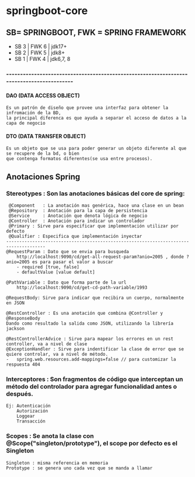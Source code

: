 # springboot-core

## SB= SPRINGBOOT, FWK = SPRING FRAMEWORK
- SB 3 | FWK 6 | jdk17+
- SB 2 | FWK 5 | jdk8+
- SB 1 | FWK 4 | jdk6,7, 8


### -----------------------------------------------------------------------------------------

#### DAO (DATA ACCESS OBJECT)
    Es un patrón de diseño que provee una interfaz para obtener la infromación de la BD, 
    la principal diferenca es que ayuda a separar el acceso de datos a la capa de negocio

#### DTO (DATA TRANSFER OBJECT)
    Es un objeto que se usa para poder generar un objeto diferente al que se recupere de la bd, o bien
    que contenga formatos diferentes(se usa entre procesos).


## Anotaciones Spring


### Stereotypes : Son las anotaciones básicas del core de spring:
     @Component   : La anotación mas genérica, hace una clase en un bean
     @Repository  : Anotación para la capa de persistencia
     @Service     : Anotación que denota lógica de negocio
     @Controller  : Anotación para indicar un controlador
     @Primary : Sirve para especificar que implementación utilizar por defecto
     @Qualifier : Especifica que implementación inyectar
    -------------------------------------------------------------------------------------
    @RequestParam : Dato que se envia para busqueda
        http://localhost:9090/cd/get-all-request-param?anio=2005 , donde ?anio=2005 es para pasar el valor a buscar
        - required [true, false]
        - defaultValue [value default]

    @PathVariable : Dato que forma parte de la url
        http://localhost:9090/cd/get-cd-path-variable/1993

    @RequestBody: Sirve para indicar que recibira un cuerpo, normalmente en JSON

    @RestController : Es una anotación que combina @Controller y @ResponseBody
    Dando como resultado la salida como JSON, utilizando la librería jackson

    @RestControllerAdvice : Sirve para mapear los errores en un rest controller, va a nivel de clase
    @ExceptionHandler : Sirve para indentificar la clase de error que se quiere controlar, va a nivel de método.
    -   spring.web.resources.add-mappings=false // para customizar la respuesta 404


### Interceptores : Son fragmentos de código que interceptan un método del controlador para agregar funcionalidad antes o después.
    Ej: Autenticación
        Autorización
        Loggear
        Transacción
    


### Scopes : Se anota la clase con @Scope("singleton/prototype"), el scope por defecto es el Singleton
    Singleton : misma referencia en memoria
    Prototype : se genera uno cada vez que se manda a llamar

